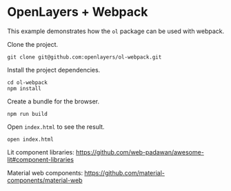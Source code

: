 # OpenLayers + Webpack

This example demonstrates how the `ol` package can be used with webpack.

Clone the project.

    git clone git@github.com:openlayers/ol-webpack.git

Install the project dependencies.

    cd ol-webpack
    npm install

Create a bundle for the browser.

    npm run build

Open `index.html` to see the result.

    open index.html

Lit component libraries: https://github.com/web-padawan/awesome-lit#component-libraries

Material web components: https://github.com/material-components/material-web
